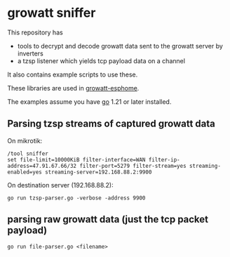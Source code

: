 # growatt sniffer
This repository has 
* tools to decrypt and decode growatt data sent to the growatt server by inverters
* a tzsp listener which yields tcp payload data on a channel

It also contains example scripts to use these.

These libraries are used in [growatt-esphome](https://github.com/hsmade/growatt-esphome).

The examples assume you have [go](https://go.dev/doc/install) 1.21 or later installed.

## Parsing tzsp streams of captured growatt data
On mikrotik:
```
/tool sniffer
set file-limit=10000KiB filter-interface=WAN filter-ip-address=47.91.67.66/32 filter-port=5279 filter-stream=yes streaming-enabled=yes streaming-server=192.168.88.2:9900
```

On destination server (192.168.88.2):
```
go run tzsp-parser.go -verbose -address 9900
```

## parsing raw growatt data (just the tcp packet payload)
```
go run file-parser.go <filename>
```
